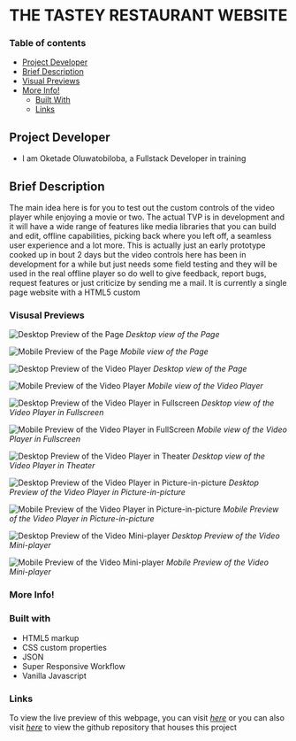 # THE TASTEY RESTAURANT WEBSITE

### Table of contents

- [Project Developer](#project-developer)
- [Brief Description](#brief-description)
- [Visual Previews](#visual-previews)
- [More Info!](#more-info)
  - [Built With](#built-with)
  - [Links](#quick-links)

## Project Developer

- I am Oketade Oluwatobiloba, a Fullstack Developer in training

## Brief Description

The main idea here is for you to test out the custom controls of the video player while enjoying a movie or two. The actual TVP is in development and it will have a wide range of features like media libraries that you can build and edit, offline capabilities, picking back where you left off, a seamless user experience and a lot more. This is actually just an early prototype cooked up in bout 2 days but the video controls here has been in development for a while but just needs some field testing and they will be used in the real offline player so do well to give feedback, report bugs, request features or just criticize by sending me a mail. It is currently a single page website with a HTML5 custom  

### Visusal Previews


![Desktop Preview of the Page](./assets/images/desktop_preview.png)
*Desktop view of the Page*

![Mobile Preview of the Page](./assets/images/mobile_preview.png)
*Mobile view of the Page*

![Desktop Preview of the Video Player](./assets/images/player_desktop_preview.png)
*Desktop view of the Page*

![Mobile Preview of the Video Player](./assets/images/player_mobile_preview.png)
*Mobile view of the Video Player*


![Desktop Preview of the Video Player in Fullscreen](./assets/images/player_desktop_fullscreen_preview.png)
*Desktop view of the Video Player in Fullscreen*

![Mobile Preview of the Video Player in FullScreen](./assets/images/player_mobile_fullscreen_preview.png)
*Mobile view of the Video Player in Fullscreen*

![Desktop Preview of the Video Player in Theater](./assets/images/player_theater_preview.png)
*Desktop view of the Video Player in Theater*

![Desktop Preview of the Video Player in Picture-in-picture](./assets/images/player_desktop_pictureinpicture_preview.png)
*Desktop Preview of the Video Player in Picture-in-picture*

![Mobile Preview of the Video Player in Picture-in-picture](./assets/images/player_mobile_pictureinpicture_preview.png)
*Mobile Preview of the Video Player in Picture-in-picture*

![Desktop Preview of the Video Mini-player](./assets/images/miniplayer_desktop_preview.png)
*Desktop Preview of the Video Mini-player*

![Mobile Preview of the Video Mini-player](./assets/images/miniplayer_mobile_preview.png)
*Mobile Preview of the Video Mini-player*

### More Info! 

### Built with

- HTML5 markup
- CSS custom properties
- JSON
- Super Responsive Workflow
- Vanilla Javascript

### Links
To view the live preview of this webpage, you can visit *[here][1]* or you can also visit *[here][2]* to view the github repository that houses this project

[1]: <https://tobi007-del.github.io/TMG_VIDEO_PLAYER/index.html>
"LIVE PREVIEW OF THE TASTEY WEBSITE"

[2]: <https://github.com/Tobi007-del/TMG_VIDEO_PLAYER>
"GITHUB REPOSITORY FOR THIS PROJECT"
